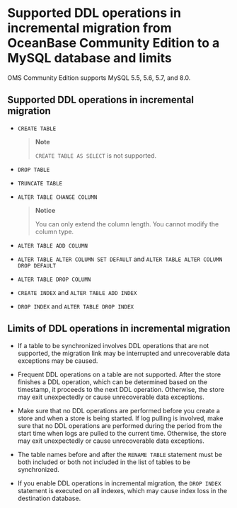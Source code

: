 # Supported DDL operations in incremental migration from OceanBase Community Edition to a MySQL database and limits

OMS Community Edition supports MySQL 5.5, 5.6, 5.7, and 8.0.

## Supported DDL operations in incremental migration

* `CREATE TABLE`

    > **Note**
    >
    > `CREATE TABLE AS SELECT` is not supported.

* `DROP TABLE`

* `TRUNCATE TABLE`

* `ALTER TABLE CHANGE COLUMN`

    > **Notice**
    >
    > You can only extend the column length. You cannot modify the column type.

* `ALTER TABLE ADD COLUMN`

* `ALTER TABLE ALTER COLUMN SET DEFAULT` and `ALTER TABLE ALTER COLUMN DROP DEFAULT`

* `ALTER TABLE DROP COLUMN`

* `CREATE INDEX` and `ALTER TABLE ADD INDEX`

* `DROP INDEX` and `ALTER TABLE DROP INDEX`

## Limits of DDL operations in incremental migration

* If a table to be synchronized involves DDL operations that are not supported, the migration link may be interrupted and unrecoverable data exceptions may be caused.

* Frequent DDL operations on a table are not supported. After the store finishes a DDL operation, which can be determined based on the timestamp, it proceeds to the next DDL operation. Otherwise, the store may exit unexpectedly or cause unrecoverable data exceptions.

* Make sure that no DDL operations are performed before you create a store and when a store is being started. If log pulling is involved, make sure that no DDL operations are performed during the period from the start time when logs are pulled to the current time. Otherwise, the store may exit unexpectedly or cause unrecoverable data exceptions.

* The table names before and after the `RENAME TABLE` statement must be both included or both not included in the list of tables to be synchronized.

* If you enable DDL operations in incremental migration, the `DROP INDEX` statement is executed on all indexes, which may cause index loss in the destination database.
